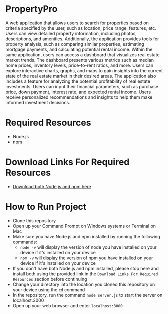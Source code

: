 # PropertyPro
A web application that allows users to search for properties based on criteria specified by the user, such as location, price range, features, etc. Users can view detailed property information, including photos, descriptions, and amenities. Additionally, the application provides tools for property analysis, such as comparing similar properties, estimating mortgage payments, and calculating potential rental income. Within the same application, users can access a dashboard that visualizes real estate market trends. The dashboard presents various metrics such as median home prices, inventory levels, price-to-rent ratios, and more. Users can explore interactive charts, graphs, and maps to gain insights into the current state of the real estate market in their desired areas. The application also includes a feature for analyzing the potential profitability of real estate investments. Users can input their financial parameters, such as purchase price, down payment, interest rate, and expected rental income. Users receive personalized recommendations and insights to help them make informed investment decisions.
# Required Resources
- Node.js
- npm
# Download Links For Required Resources
- [Download both Node.js and npm here](https://nodejs.org/en/download/package-manager)
# How to Run Project
- Clone this repository
- Open up your Command Prompt on Windows systems or Terminal on Mac
- Make sure you have Node.js and npm installed by running the following commands:
  - `node -v` will display the version of node you have installed on your device if it's installed on your device
  - `npm -v` will display the version of npm you have installed on your device if it's installed on your device
- If you don't have both Node.js and npm installed, please stop here and install both using the provided link in the `Download Links For Required Resources` section before continuing
- Change your directory into the location you cloned this repository on your device using the `cd` command
- In the repository, run the command `node server.js` to start the server on localhost:3000
- Open up your web browser and enter `localhost:3000`

